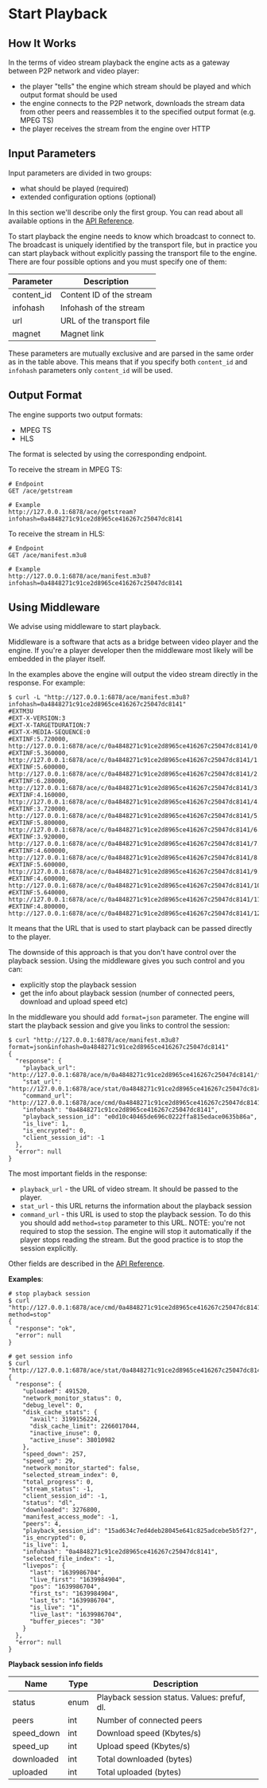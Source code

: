 # Start Playback

## How It Works

In the terms of video stream playback the engine acts as a gateway between P2P network and video player:

- the player "tells" the engine which stream should be played and which output format should be used
- the engine connects to the P2P network, downloads the stream data from other peers and reassembles it to the specified output format (e.g. MPEG TS)
- the player receives the stream from the engine over HTTP

## Input Parameters

Input parameters are divided in two groups:

- what should be played (required)
- extended configuration options (optional)

In this section we'll describe only the first group. You can read about all available options in the [API Reference][1].

To start playback the engine needs to know which broadcast to connect to. The broadcast is uniquely identified by the transport file, but in practice you can start playback without explicitly passing the transport file to the engine. There are four possible options and you must specify one of them:

| Parameter | Description |
| --- | --- |
| content_id | Content ID of the stream |
| infohash | Infohash of the stream |
| url | URL of the transport file |
| magnet | Magnet link |

These parameters are mutually exclusive and are parsed in the same order as in the table above. This means that if you specify both `content_id` and `infohash` parameters only `content_id` will be used.

## Output Format

The engine supports two output formats:

- MPEG TS
- HLS

The format is selected by using the corresponding endpoint.

To receive the stream in MPEG TS:

```
# Endpoint
GET /ace/getstream

# Example
http://127.0.0.1:6878/ace/getstream?infohash=0a4848271c91ce2d8965ce416267c25047dc8141
```

To receive the stream in HLS:

```
# Endpoint
GET /ace/manifest.m3u8

# Example
http://127.0.0.1:6878/ace/manifest.m3u8?infohash=0a4848271c91ce2d8965ce416267c25047dc8141
```

## Using Middleware

We advise using middleware to start playback.

Middleware is a software that acts as a bridge between video player and the engine. If you're a player developer then the middleware most likely will be embedded in the player itself.

In the examples above the engine will output the video stream directly in the response. For example:

```
$ curl -L "http://127.0.0.1:6878/ace/manifest.m3u8?infohash=0a4848271c91ce2d8965ce416267c25047dc8141"
#EXTM3U
#EXT-X-VERSION:3
#EXT-X-TARGETDURATION:7
#EXT-X-MEDIA-SEQUENCE:0
#EXTINF:5.720000,
http://127.0.0.1:6878/ace/c/0a4848271c91ce2d8965ce416267c25047dc8141/0.ts
#EXTINF:5.360000,
http://127.0.0.1:6878/ace/c/0a4848271c91ce2d8965ce416267c25047dc8141/1.ts
#EXTINF:5.600000,
http://127.0.0.1:6878/ace/c/0a4848271c91ce2d8965ce416267c25047dc8141/2.ts
#EXTINF:6.280000,
http://127.0.0.1:6878/ace/c/0a4848271c91ce2d8965ce416267c25047dc8141/3.ts
#EXTINF:4.160000,
http://127.0.0.1:6878/ace/c/0a4848271c91ce2d8965ce416267c25047dc8141/4.ts
#EXTINF:3.720000,
http://127.0.0.1:6878/ace/c/0a4848271c91ce2d8965ce416267c25047dc8141/5.ts
#EXTINF:5.800000,
http://127.0.0.1:6878/ace/c/0a4848271c91ce2d8965ce416267c25047dc8141/6.ts
#EXTINF:3.920000,
http://127.0.0.1:6878/ace/c/0a4848271c91ce2d8965ce416267c25047dc8141/7.ts
#EXTINF:4.600000,
http://127.0.0.1:6878/ace/c/0a4848271c91ce2d8965ce416267c25047dc8141/8.ts
#EXTINF:5.600000,
http://127.0.0.1:6878/ace/c/0a4848271c91ce2d8965ce416267c25047dc8141/9.ts
#EXTINF:4.600000,
http://127.0.0.1:6878/ace/c/0a4848271c91ce2d8965ce416267c25047dc8141/10.ts
#EXTINF:5.640000,
http://127.0.0.1:6878/ace/c/0a4848271c91ce2d8965ce416267c25047dc8141/11.ts
#EXTINF:4.800000,
http://127.0.0.1:6878/ace/c/0a4848271c91ce2d8965ce416267c25047dc8141/12.ts
```

It means that the URL that is used to start playback can be passed directly to the player.

The downside of this approach is that you don't have control over the playback session. Using the middleware gives you such control and you can:

- explicitly stop the playback session
- get the info about playback session (number of connected peers, download and upload speed etc)

In the middleware you should add `format=json` parameter. The engine will start the playback session and give you links to control the session:

```
$ curl "http://127.0.0.1:6878/ace/manifest.m3u8?format=json&infohash=0a4848271c91ce2d8965ce416267c25047dc8141"
{
  "response": {
    "playback_url": "http://127.0.0.1:6878/ace/m/0a4848271c91ce2d8965ce416267c25047dc8141/f528764d624db129b32c21fbca0cb8d6.m3u8",
    "stat_url": "http://127.0.0.1:6878/ace/stat/0a4848271c91ce2d8965ce416267c25047dc8141/f528764d624db129b32c21fbca0cb8d6",
    "command_url": "http://127.0.0.1:6878/ace/cmd/0a4848271c91ce2d8965ce416267c25047dc8141/f528764d624db129b32c21fbca0cb8d6",
    "infohash": "0a4848271c91ce2d8965ce416267c25047dc8141",
    "playback_session_id": "e0d10c40465de696c0222ffa815edace0635b86a",
    "is_live": 1,
    "is_encrypted": 0,
    "client_session_id": -1
  },
  "error": null
}
```

The most important fields in the response:

- `playback_url` - the URL of video stream. It should be passed to the player.
- `stat_url` - this URL returns the information about the playback session
- `command_url` - this URL is used to stop the playback session. To do this you should add `method=stop` parameter to this URL. NOTE: you're not required to stop the session. The engine will stop it automatically if the player stops reading the stream. But the good practice is to stop the session explicitly.

Other fields are described in the [API Reference][1].

**Examples**:

```
# stop playback session
$ curl "http://127.0.0.1:6878/ace/cmd/0a4848271c91ce2d8965ce416267c25047dc8141/f528764d624db129b32c21fbca0cb8d6?method=stop"
{
  "response": "ok",
  "error": null
}

# get session info
$ curl "http://127.0.0.1:6878/ace/stat/0a4848271c91ce2d8965ce416267c25047dc8141/f528764d624db129b32c21fbca0cb8d6"
{
  "response": {
    "uploaded": 491520,
    "network_monitor_status": 0,
    "debug_level": 0,
    "disk_cache_stats": {
      "avail": 3199156224,
      "disk_cache_limit": 2266017044,
      "inactive_inuse": 0,
      "active_inuse": 38010982
    },
    "speed_down": 257,
    "speed_up": 29,
    "network_monitor_started": false,
    "selected_stream_index": 0,
    "total_progress": 0,
    "stream_status": -1,
    "client_session_id": -1,
    "status": "dl",
    "downloaded": 3276800,
    "manifest_access_mode": -1,
    "peers": 4,
    "playback_session_id": "15ad634c7ed4deb28045e641c825adcebe5b5f27",
    "is_encrypted": 0,
    "is_live": 1,
    "infohash": "0a4848271c91ce2d8965ce416267c25047dc8141",
    "selected_file_index": -1,
    "livepos": {
      "last": "1639986704",
      "live_first": "1639984904",
      "pos": "1639986704",
      "first_ts": "1639984904",
      "last_ts": "1639986704",
      "is_live": "1",
      "live_last": "1639986704",
      "buffer_pieces": "30"
    }
  },
  "error": null
}
```

**Playback session info fields**


| Name | Type | Description |
| --- | --- | --- |
| status | enum | Playback session status. Values: prefuf, dl. |
| peers | int | Number of connected peers |
| speed_down | int | Download speed (Kbytes/s) |
| speed_up | int | Upload speed (Kbytes/s) |
| downloaded | int | Total downloaded (bytes) |
| uploaded | int | Total uploaded (bytes) |


[1]: api-reference.md
